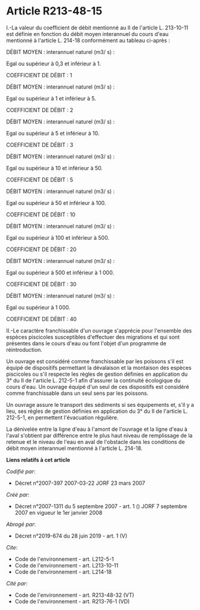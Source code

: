 # Article R213-48-15

I.-La valeur du coefficient de débit mentionné au II de l'article L. 213-10-11 est définie en fonction du débit moyen
interannuel du cours d'eau mentionné à l'article L. 214-18 conformément au tableau ci-après : 

DÉBIT MOYEN : interannuel naturel (m3/ s) : 

Egal ou supérieur à 0,3 et inférieur à 1. 

COEFFICIENT DE DÉBIT : 1 

DÉBIT MOYEN : interannuel naturel (m3/ s) : 

Egal ou supérieur à 1 et inférieur à 5. 

COEFFICIENT DE DÉBIT : 2 

DÉBIT MOYEN : interannuel naturel (m3/ s) : 

Egal ou supérieur à 5 et inférieur à 10. 

COEFFICIENT DE DÉBIT : 3 

DÉBIT MOYEN : interannuel naturel (m3/ s) : 

Egal ou supérieur à 10 et inférieur à 50. 

COEFFICIENT DE DÉBIT : 5 

DÉBIT MOYEN : interannuel naturel (m3/ s) : 

Egal ou supérieur à 50 et inférieur à 100. 

COEFFICIENT DE DÉBIT : 10 

DÉBIT MOYEN : interannuel naturel (m3/ s) : 

Egal ou supérieur à 100 et inférieur à 500. 

COEFFICIENT DE DÉBIT : 20 

DÉBIT MOYEN : interannuel naturel (m3/ s) : 

Egal ou supérieur à 500 et inférieur à 1 000. 

COEFFICIENT DE DÉBIT : 30 

DÉBIT MOYEN : interannuel naturel (m3/ s) : 

Egal ou supérieur à 1 000. 

COEFFICIENT DE DÉBIT : 40 

II.-Le caractère franchissable d'un ouvrage s'apprécie pour l'ensemble des espèces piscicoles susceptibles d'effectuer des
migrations et qui sont présentes dans le cours d'eau ou font l'objet d'un programme de réintroduction. 

Un ouvrage est considéré comme franchissable par les poissons s'il est équipé de dispositifs permettant la dévalaison et la
montaison des espèces piscicoles ou s'il respecte les règles de gestion définies en application du 3° du II de l'article L.
212-5-1 afin d'assurer la continuité écologique du cours d'eau. Un ouvrage équipé d'un seul de ces dispositifs est considéré
comme franchissable dans un seul sens par les poissons. 

Un ouvrage assure le transport des sédiments si ses équipements et, s'il y a lieu, ses règles de gestion définies en
application du 3° du II de l'article L. 212-5-1, en permettent l'évacuation régulière. 

La dénivelée entre la ligne d'eau à l'amont de l'ouvrage et la ligne d'eau à l'aval s'obtient par différence entre le plus
haut niveau de remplissage de la retenue et le niveau de l'eau en aval de l'obstacle dans les conditions de débit moyen
interannuel mentionné à l'article L. 214-18.

**Liens relatifs à cet article**

_Codifié par_:

  - Décret n°2007-397 2007-03-22 JORF 23 mars 2007

_Créé par_:

  - Décret n°2007-1311 du 5 septembre 2007 - art. 1 () JORF 7 septembre 2007 en vigueur le 1er janvier 2008

_Abrogé par_:

  - Décret n°2019-674 du 28 juin 2019 - art. 1 (V)

_Cite_:

  - Code de l'environnement - art. L212-5-1
  - Code de l'environnement - art. L213-10-11
  - Code de l'environnement - art. L214-18

_Cité par_:

  - Code de l'environnement - art. R213-48-32 (VT)
  - Code de l'environnement - art. R213-76-1 (VD)
